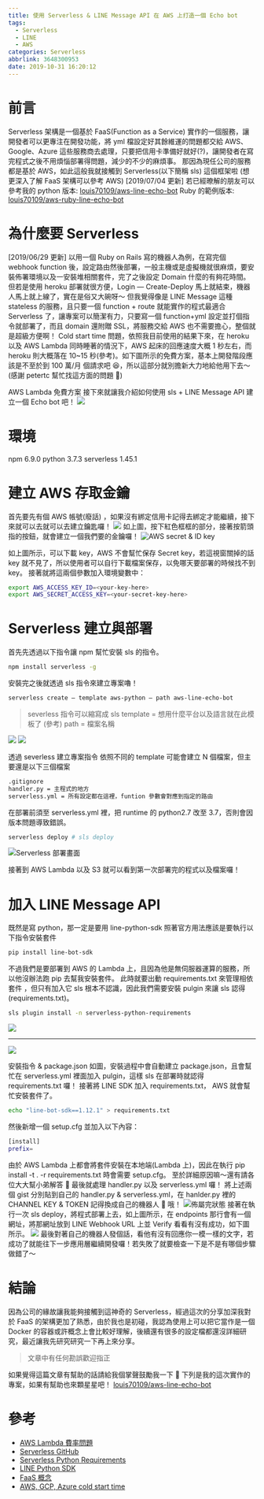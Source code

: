 ```yaml
---
title: 使用 Serverless & LINE Message API 在 AWS 上打造一個 Echo bot
tags:
  - Serverless
  - LINE
  - AWS
categories: Serverless
abbrlink: 3648300953
date: 2019-10-31 16:20:12
---
```


# 前言

Serverless 架構是一個基於 FaaS(Function as a Service) 實作的一個服務，讓開發者可以更專注在開發功能，將 yml 檔設定好其餘維運的問題都交給 AWS、Google、Azure 這些服務商去處理，只要把信用卡準備好就好(?)，讓開發者在寫完程式之後不用煩惱部署得問題，減少的不少的麻煩事。
那因為現任公司的服務都是基於 AWS，如此這般我就接觸到 Serverless(以下簡稱 sls) 這個框架啦 (想更深入了解 FaaS 架構可以參考 AWS)
[2019/07/04 更新]
若已經暸解的朋友可以參考我的 python 版本:
[louis70109/aws-line-echo-bot](https://github.com/louis70109/aws-line-echo-bot)
Ruby 的範例版本:
[louis70109/aws-ruby-line-echo-bot](https://github.com/louis70109/aws-ruby-line-echo-bot)

# 為什麼要 Serverless

[2019/06/29 更新]
以用一個 Ruby on Rails 寫的機器人為例，在寫完個 webhook function 後，設定路由然後部署，一般主機或是虛擬機就很麻煩，要安裝佈署環境以及一安裝堆相關套件，完了之後設定 Domain 什麼的有夠花時間。但若是使用 heroku 部署就很方便，Login — Create-Deploy 馬上就結束，機器人馬上就上線了，實在是俗又大碗呀～
但我覺得像是 LINE Message 這種 stateless 的服務，且只要一個 function + route 就能實作的程式最適合 Serverless 了，讓專案可以簡潔有力，只要寫一個 function+yml 設定並打個指令就部署了，而且 domain 還附贈 SSL，將服務交給 AWS 也不需要擔心，整個就是超級方便啊！
Cold start time 問題，依照我目前使用的結果下來，在 heroku 以及 AWS Lambda 同時睡著的情況下，AWS 起床的回應速度大概 1 秒左右，而 heroku 則大概落在 10~15 秒(參考)。如下圖所示的免費方案，基本上開發階段應該是不至於到 100 萬/月 個請求吧 😆，所以這部分就別擔新大力地給他用下去～ (感謝 petertc 幫忙找這方面的問題 💪)

AWS Lambda 免費方案
接下來就讓我介紹如何使用 sls + LINE Message API 建立一個 Echo bot 吧！
![](https://i.imgur.com/pNCDY4e.png)

# 環境

npm 6.9.0
python 3.7.3
serverless 1.45.1

# 建立 AWS 存取金鑰

首先要先有個 AWS 帳號(廢話) ，如果沒有綁定信用卡記得去綁定才能繼續，接下來就可以去就可以去建立鑰匙囉！
![](https://i.imgur.com/XHuvbyX.png)
如上圖，按下紅色框框的部分，接著按箭頭指的按鈕，就會建立一個我們要的金鑰囉！
![AWS secret & ID key](https://i.imgur.com/FzRCna0.png)

如上圖所示，可以下載 key，AWS 不會幫忙保存 Secret key，若這視窗關掉的話 key 就不見了，所以使用者可以自行下載檔案保存，以免哪天要部署的時候找不到 key。
接著就將這兩個參數加入環境變數中：

```bash
export AWS_ACCESS_KEY_ID=<your-key-here>
export AWS_SECRET_ACCESS_KEY=<your-secret-key-here>
```

# Serverless 建立與部署

首先先透過以下指令讓 npm 幫忙安裝 sls 的指令。

```bash
npm install serverless -g
```

安裝完之後就透過 sls 指令來建立專案嚕！

```bash
serverless create — template aws-python — path aws-line-echo-bot
```

> severless 指令可以縮寫成 sls
> template = 想用什麼平台以及語言就在此模板了 (參考)
> path = 檔案名稱

![](https://i.imgur.com/2KNweWB.png)
![](https://i.imgur.com/HDonmjF.png)

透過 severless 建立專案指令
依照不同的 template 可能會建立 N 個檔案，但主要還是以下三個檔案

```bash
.gitignore
handler.py = 主程式的地方
serverless.yml = 所有設定都在這裡，funtion 參數會對應到指定的路由
```

在部署前須至 serverless.yml 裡，把 runtime 的 python2.7 改至 3.7，否則會因版本問題導致錯誤。

```bash
serverless deploy # sls deploy
```

![Serverless 部署畫面](https://i.imgur.com/18Fnran.png)

接著到 AWS Lambda 以及 S3 就可以看到第一次部署完的程式以及檔案囉！

# 加入 LINE Message API

既然是寫 python，那一定是要用 line-python-sdk
照著官方用法應該是要執行以下指令安裝套件

```bash
pip install line-bot-sdk
```

不過我們是要部署到 AWS 的 Lambda 上，且因為他是無伺服器運算的服務，所以他沒辦法跑 pip 去幫我安裝套件。
此時就要出動 requirements.txt 來管理相依套件 ，但只有加入它 sls 根本不認識，因此我們需要安裝 pulgin 來讓 sls 認得(requirements.txt)。

```bash
sls plugin install -n serverless-python-requirements
```

![](https://i.imgur.com/0NFfVi6.png)

---

![](https://i.imgur.com/pS7s8ls.png)

安裝指令 & package.json
如圖，安裝過程中會自動建立 package.json，且會幫忙在 serverless.yml 裡面加入 pulgin，這樣 sls 在部署時就認得 requirements.txt 囉！
接著將 LINE SDK 加入 requirements.txt， AWS 就會幫忙安裝套件了。

```bash
echo "line-bot-sdk==1.12.1" > requirements.txt
```

然後新增一個 setup.cfg 並加入以下內容：

```bash
[install]
prefix=
```

由於 AWS Lambda 上都會將套件安裝在本地端(Lambda 上)，因此在執行 pip install -t . -r requirements.txt 時會需要 setup.cfg。
至於詳細原因嘛～還有請各位大大幫小弟解答 🙏
最後就處理 handler.py 以及 serverless.yml 囉！
將上述兩個 gist 分別貼到自己的 handler.py & serverless.yml，在 hanlder.py 裡的 CHANNEL KEY & TOKEN 記得換成自己的機器人 👾 哦！
![佈屬完狀態](https://i.imgur.com/WVBHxL3.png)
接著在執行一次 sls deploy，將程式部署上去，如上圖所示，在 endpoints 那行會有一個網址，將那網址放到 LINE Webhook URL 上並 Verify 看看有沒有成功，如下圖所示。
![](https://i.imgur.com/CQMwc8V.png)
最後對著自己的機器人發個話，看他有沒有回應你一模一樣的文字，若成功了就能往下一步應用層繼續開發囉！若失敗了就要檢查一下是不是有哪個步驟做錯了～

# 結論

因為公司的緣故讓我能夠接觸到這神奇的 Serverless，經過這次的分享加深我對於 FaaS 的架構更加了熟悉，由於我也是初碰，我認為使用上可以把它當作是一個 Docker 的容器或許概念上會比較好理解，後續還有很多的設定檔都還沒詳細研究，最近讓我先研究研究一下再上來分享。

> 文章中有任何勘誤歡迎指正

如果覺得這篇文章有幫助的話請給我個掌聲鼓勵我一下 👋
下列是我的這次實作的專案，如果有幫助也來顆星星吧！
[louis70109/aws-line-echo-bot](https://github.com/louis70109/aws-line-echo-bot?source=post_page-----1e3e785a2a01----------------------)

# 參考

- [AWS Lambda 費率問題](https://aws.amazon.com/tw/lambda/pricing/)
- [Serverless GitHub](https://github.com/serverless/serverless)
- [Serverless Python Requirements](https://serverless.com/plugins/serverless-python-requirements/)
- [LINE Python SDK](https://github.com/line/line-bot-sdk-python)
- [FaaS 概念](https://aws.amazon.com/cn/blogs/china/iaas-faas-serverless/)
- [AWS, GCP, Azure cold start time](https://mikhail.io/2018/08/serverless-cold-start-war/)
